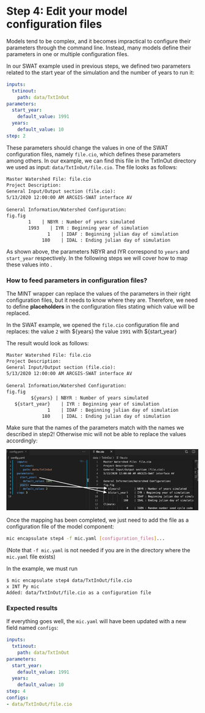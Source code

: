 # Step 4: Edit your model configuration files

Models tend to be complex, and it becomes impractical to configure their parameters through the command line. Instead, many models define their parameters in one or multiple configuration files.

In our SWAT example used in previous steps, we defined two parameters related to the start year of the simulation and the number of years to run it:

```yaml
inputs:
  txtinout:
    path: data/TxtInOut
parameters:
  start_year:
    default_value: 1991
  years:
    default_value: 10
step: 2
```

These parameters should change the values in one of the SWAT configuration files, namely `file.cio`, which defines these parameters among others. In our example, we can find this file in the TxtInOut directory we used as input: `data/TxtInOut/file.cio`. The file looks as follows: 

```
Master Watershed File: file.cio
Project Description:
General Input/Output section (file.cio):
5/13/2020 12:00:00 AM ARCGIS-SWAT interface AV

General Information/Watershed Configuration:
fig.fig
        1    | NBYR : Number of years simulated
        1993    | IYR : Beginning year of simulation
               1    | IDAF : Beginning julian day of simulation
             180    | IDAL : Ending julian day of simulation
```
As shown above, the parameters NBYR and IYR correspond to `years` and `start_year` respectively. In the following steps we will cover how to map these values into .










### How to feed parameters in configuration files?

The MINT wrapper can replace the values of the parameters in their right configuration files, but it needs to know where they are. Therefore, we need to define **placeholders** in the configuration files stating which value will be replaced.

In the SWAT example, we opened the `file.cio` configuration file and replaces:
 the value `2` with  ${years}
the value `1991` with ${start_year}

The result would look as follows:

```
Master Watershed File: file.cio
Project Description:
General Input/Output section (file.cio):
5/13/2020 12:00:00 AM ARCGIS-SWAT interface AV

General Information/Watershed Configuration:
fig.fig
         ${years} | NBYR : Number of years simulated
   ${start_year}    | IYR : Beginning year of simulation
               1    | IDAF : Beginning julian day of simulation
             180    | IDAL : Ending julian day of simulation
```

Make sure that the names of the parameters match with the names we described in step2! Otherwise mic will not be able to replace the values accordingly:

![Diagram](figures/06_01.png)


Once the mapping has been completed, we just need to add the file as a configuration file of the model component:

```bash
mic encapsulate step4 -f mic.yaml [configuration_files]...
```
(Note that `-f mic.yaml` is not needed if you are in the directory where the `mic.yaml` file exists)

In the example, we must run
```
$ mic encapsulate step4 data/TxtInOut/file.cio                                                                      х INT Py mic
Added: data/TxtInOut/file.cio as a configuration file
```

### Expected results 

If everything goes well, the `mic.yaml` will have been updated with a new field named `configs`:

```yaml
inputs:
  txtinout:
    path: data/TxtInOut
parameters:
  start_year:
    default_value: 1991
  years:
    default_value: 10
step: 4
configs:
- data/TxtInOut/file.cio
```

